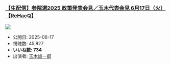 ### [【生配信】参院選2025 政策発表会見／玉木代表会見 6月17日（火）【ReHacQ】](https://www.youtube.com/watch?v=lJHWFlP3s8Y)
[![](https://img.youtube.com/vi/lJHWFlP3s8Y/sddefault.jpg)](https://www.youtube.com/watch?v=lJHWFlP3s8Y)
-   公開日: 2025-06-17
-   視聴数: 45,827
-   **いいね数: 734**
-   出演者: [玉木雄一郎](/rehacq_fan/people/玉木雄一郎 "wikilink")
